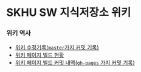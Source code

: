 
# SKHU SW 지식저장소 위키

### 위키 역사
- [위키 수정기록(`master`가지 커밋 기록)](https://github.com/skhu-sw/wiki/commits/master)
- [위키 페이지 빌드 현황](https://travis-ci.org/skhu-sw/wiki)
- [위키 페이지 빌드 커밋 내역(`gh-pages` 가지 커밋 기록)](https://github.com/skhu-sw/wiki/tree/gh-pages)
